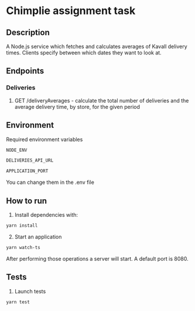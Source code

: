 # Chimplie assignment task

## Description

A Node.js service which fetches and calculates averages of Kavall delivery times. Clients
specify between which dates they want to look at.

## Endpoints

### Deliveries

1. GET /deliveryAverages - calculate the total number of deliveries and the average delivery time, by store, for the given period

## Environment
Required environment variables
```bash
NODE_ENV

DELIVERIES_API_URL

APPLICATION_PORT
```

You can change them in the .env file

## How to run

1. Install dependencies with:

```bash
yarn install
```

2. Start an application

```bash
yarn watch-ts
```

After performing those operations a server will start. A default port is 8080.

## Tests
1. Launch tests

```bash
yarn test
```